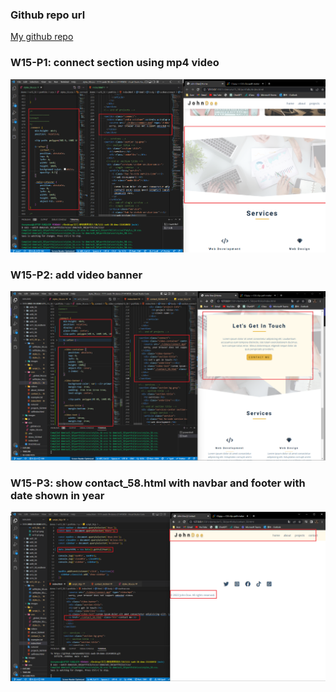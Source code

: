 ### Github repo url

[My github repo](https://github.com/anan826/1111-sweb-1N-demo-211410658.git)

### W15-P1: connect section using mp4 video

![](w15-p1.png)

### W15-P2: add video banner

![](w15-p2.png)

### W15-P3: show contact_58.html with navbar and footer with date shown in year

![](w15-p3.png)
